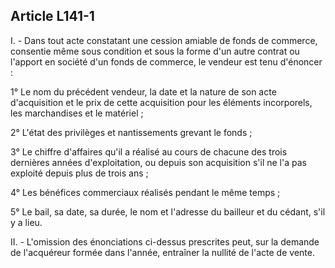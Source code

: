 Article L141-1
----
I. - Dans tout acte constatant une cession amiable de fonds de commerce,
consentie même sous condition et sous la forme d'un autre contrat ou l'apport en
société d'un fonds de commerce, le vendeur est tenu d'énoncer :

1° Le nom du précédent vendeur, la date et la nature de son acte d'acquisition
et le prix de cette acquisition pour les éléments incorporels, les marchandises
et le matériel ;

2° L'état des privilèges et nantissements grevant le fonds ;

3° Le chiffre d'affaires qu'il a réalisé au cours de chacune des trois dernières
années d'exploitation, ou depuis son acquisition s'il ne l'a pas exploité depuis
plus de trois ans ;

4° Les bénéfices commerciaux réalisés pendant le même temps ;

5° Le bail, sa date, sa durée, le nom et l'adresse du bailleur et du cédant,
s'il y a lieu.

II. - L'omission des énonciations ci-dessus prescrites peut, sur la demande de
l'acquéreur formée dans l'année, entraîner la nullité de l'acte de vente.
